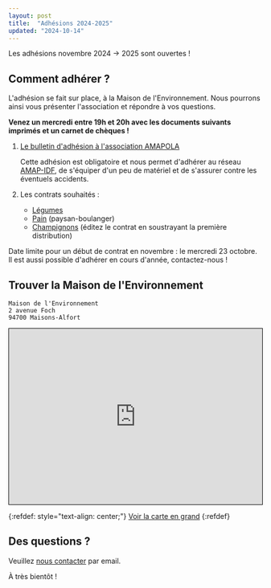 ```yaml
---
layout: post
title:  "Adhésions 2024-2025"
updated: "2024-10-14"
---
```


Les adhésions novembre 2024 → 2025 sont ouvertes !

## Comment adhérer ?

L'adhésion se fait sur place, à la Maison de l'Environnement.
Nous pourrons ainsi vous présenter l'association et répondre à vos questions.

**Venez un mercredi entre 19h et 20h avec les documents suivants imprimés et un carnet de chèques !**

1. [Le bulletin d'adhésion à l'association AMAPOLA](https://amapola.s3.fr-par.scw.cloud/2024-2025/AMAPOLA%20-%20Bulletin%20d%E2%80%99adh%C3%A9sion%202024-25.pdf)

    Cette adhésion est obligatoire et nous permet d'adhérer au réseau [AMAP-IDF](https://amap-idf.org), de s'équiper d'un peu de matériel et de s'assurer contre les éventuels accidents.

2. Les contrats souhaités :

    - [Légumes](https://amapola.s3.fr-par.scw.cloud/2024-2025/AMAPOLA%20-%20Contrat%20Village%20Potager%202024-25.pdf)
    - [Pain](https://amapola.s3.fr-par.scw.cloud/2024-2025/AMAPOLA%20-%20Contrat%20pain%202024-25.pdf) (paysan-boulanger)
    - [Champignons](https://amapola.s3.fr-par.scw.cloud/2024-2025/AMAPOLA%20-%20Contrat%20champignons%202024-25.pdf) (éditez le contrat en soustrayant la première distribution)

Date limite pour un début de contrat en novembre : le mercredi 23 octobre.
Il est aussi possible d'adhérer en cours d'année, contactez-nous !

## Trouver la Maison de l'Environnement

```
Maison de l'Environnement
2 avenue Foch
94700 Maisons-Alfort
```

<iframe width="100%" height="350" src="https://www.openstreetmap.org/export/embed.html?bbox=2.4191164970397954%2C48.799768691075265%2C2.441926002502442%2C48.81765915316544&amp;layer=mapnik&amp;marker=48.81559274933979%2C2.432071566581726" style="border: 1px solid black"></iframe>

{:refdef: style="text-align: center;"}
[Voir la carte en grand](https://www.openstreetmap.org/way/1205832384)
{:refdef}

## Des questions ?

Veuillez [nous contacter](mailto:amapola94700@gmail.com) par email.

À très bientôt !
